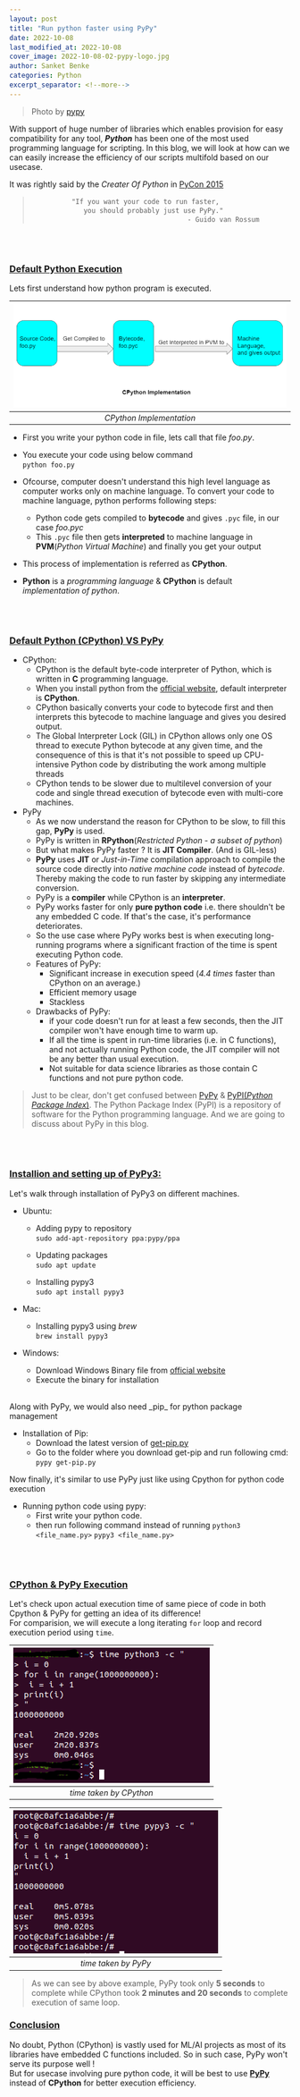```yaml
---
layout: post
title: "Run python faster using PyPy"
date: 2022-10-08
last_modified_at: 2022-10-08
cover_image: 2022-10-08-02-pypy-logo.jpg
author: Sanket Benke
categories: Python
excerpt_separator: <!--more-->
---
```


> Photo by [pypy](https://www.pypy.org/)

With support of huge number of libraries which enables provision for easy compatibility for any tool, **_Python_** has been one of the most used programming language for scripting. In this blog, we will look at how can we can easily increase the efficiency of our scripts multifold based on our usecase.<br>

It was rightly said by the _Creater Of Python_ in [PyCon 2015](https://www.youtube.com/watch?v=2wDvzy6Hgxg&t=16m52s)
>               "If you want your code to run faster,
>                  you should probably just use PyPy."
>                                            - Guido van Rossum

<!--more-->
<br><br>

### <span style="text-decoration: underline"> Default Python Execution </span>

Lets first understand how python program is executed.

|![CPython Implementation](/assets/images/2022-10-08-02-CPython-Implementation.png) |
|:--:|
| *CPython Implementation* |

- First you write your python code in file, lets call that file _foo.py_.
- You execute your code using below command <br>
  `python foo.py`

- Ofcourse, computer doesn't understand this high level language as computer works only on machine language. To convert your code to machine language, python performs following steps:
   - Python code gets compiled to **bytecode** and gives `.pyc` file, in our case _foo.pyc_
   - This `.pyc` file then gets **interpreted** to machine language in **PVM**(_Python Virtual Machine_) and finally you get your output
- This process of implementation is referred as **CPython**.
- **Python** is a _programming language_ & **CPython** is default _implementation of python_.

<br><br>
### <span style="text-decoration: underline"> Default Python (CPython) VS PyPy </span>

- CPython:
  - CPython is the default byte-code interpreter of Python, which is written in **C** programming language.
  - When you install python from the [official website](https://www.python.org/), default interpreter is **CPython**.
  - CPython basically converts your code to bytecode first and then interprets this bytecode to machine language and gives you desired output.
  - The Global Interpreter Lock (GIL) in CPython allows only one OS thread to execute Python bytecode at any given time, and the consequence of this is that it's not possible to speed up CPU-intensive Python code by distributing the work among multiple threads
  - CPython tends to be slower due to multilevel conversion of your code and single thread execution of bytecode even with multi-core machines.
- PyPy
  - As we now understand the reason for CPython to be slow, to fill this gap, **PyPy** is used.
  - PyPy is written in **RPython**(_Restricted Python - a subset of python_)
  - But what makes PyPy faster ? It is **JIT Compiler**. (And is GIL-less)
  - **PyPy** uses **JIT** or _Just-in-Time_ compilation approach to compile the source code directly into _native machine code_ instead of _bytecode_. Thereby making the code to run faster by skipping any intermediate conversion.
  - PyPy is a **compiler** while CPython is an **interpreter**.
  - PyPy works faster for only **pure python code** i.e. there shouldn't be any embedded C code. If that's the case, it's performance deteriorates.
  - So the use case where PyPy works best is when executing long-running programs where a significant fraction of the time is spent executing Python code.
  - Features of PyPy:
    - Significant increase in execution speed (_4.4 times_ faster than CPython on an average.)
    - Efficient memory usage
    - Stackless
  - Drawbacks of PyPy:
    - if your code doesn't run for at least a few seconds, then the JIT compiler won't have enough time to warm up.
    - If all the time is spent in run-time libraries (i.e. in C functions), and not actually running Python code, the JIT compiler will not be any better than usual execution.
    - Not suitable for data science libraries as those contain C functions and not pure python code.

> Just to be clear, don't get confused between [PyPy](https://www.pypy.org/) & [PyPI(_Python Package Index_)](https://pypi.org/). The Python Package Index (PyPI) is a repository of software for the Python programming language. And we are going to discuss about PyPy in this blog.

<br><br>
### <span style="text-decoration: underline"> Installion and setting up of PyPy3: </span>

Let's walk through installation of PyPy3 on different machines.
<br>

- Ubuntu:

  - Adding pypy to repository<br>
    `sudo add-apt-repository ppa:pypy/ppa`

  - Updating packages<br>
    `sudo apt update`

  - Installing pypy3<br>
    `sudo apt install pypy3`

- Mac:

  - Installing pypy3 using _brew_ <br>
    `brew install pypy3`

- Windows:

  - Download Windows Binary file from [official website](https://www.pypy.org/download.html)
  - Execute the binary for installation

<br>
Along with PyPy, we would also need _pip_ for python package management

- Installation of Pip:
  - Download the latest version of [get-pip.py](https://bootstrap.pypa.io/.)
  - Go to the folder where you download get-pip and run following cmd:
    `pypy get-pip.py`

Now finally, it's similar to use PyPy just like using Cpython for python code execution

- Running python code using pypy:
  - First write your python code.
  - then run following command instead of running `python3 <file_name.py>`
    `pypy3 <file_name.py>`

<br><br>
### <span style="text-decoration: underline"> CPython & PyPy Execution </span>

Let's check upon actual execution time of same piece of code in both Cpython & PyPy for getting an idea of its difference! <br>
For comparision, we will execute a long iterating `for` loop and record execution period using `time`.

 |![CPython](/assets/images/2022-10-08-02-python3-time-taken.png) |
 |:--:|
 | *time taken by CPython* |


 |![PyPy](/assets/images/2022-10-08-02-pypy3-time-taken.png) |
 |:--:|
 | *time taken by PyPy* |

 > As we can see by above example, PyPy took only **5 seconds** to complete while CPython took **2 minutes and 20 seconds** to complete execution of same loop.

### <span style="text-decoration: underline"> Conclusion </span>

No doubt, Python (CPython) is vastly used for ML/AI projects as most of its libraries have embedded C functions included. So in such case, PyPy won't serve its purpose well !<br>
But for usecase involving pure python code, it will be best to use [**PyPy**](https://www.pypy.org/) instead of **CPython** for better execution efficiency. <br>
